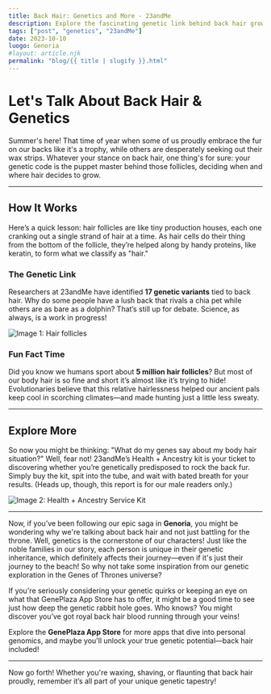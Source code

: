 ```yaml
---
title: Back Hair: Genetics and More - 23andMe
description: Explore the fascinating genetic link behind back hair growth and how it relates to our ancestors. Are you destined for a back full of hair?
tags: ["post", "genetics", "23andMe"]
date: 2023-10-10
luogo: Genoria
#layout: article.njk
permalink: "blog/{{ title | slugify }}.html"
---
```


# Let's Talk About Back Hair & Genetics

Summer's here! That time of year when some of us proudly embrace the fur on our backs like it's a trophy, while others are desperately seeking out their wax strips. Whatever your stance on back hair, one thing's for sure: your genetic code is the puppet master behind those follicles, deciding when and where hair decides to grow. 

---

## How It Works

Here’s a quick lesson: hair follicles are like tiny production houses, each one cranking out a single strand of hair at a time. As hair cells do their thing from the bottom of the follicle, they’re helped along by handy proteins, like keratin, to form what we classify as "hair."

### The Genetic Link

Researchers at 23andMe have identified **17 genetic variants** tied to back hair. Why do some people have a lush back that rivals a chia pet while others are as bare as a dolphin? That’s still up for debate. Science, as always, is a work in progress!

![Image 1: Hair follicles](https://pub-prd-seohub-us-west-2.s3.us-west-2.amazonaws.com/wp-content/uploads/sites/2/2021/07/content_image.1d4b6c02278c.png)

### Fun Fact Time

Did you know we humans sport about **5 million hair follicles**? But most of our body hair is so fine and short it’s almost like it’s trying to hide! Evolutionaries believe that this relative hairlessness helped our ancient pals keep cool in scorching climates—and made hunting just a little less sweaty.

---

## Explore More

So now you might be thinking: "What do my genes say about my body hair situation?" Well, fear not! 23andMe’s Health + Ancestry kit is your ticket to discovering whether you’re genetically predisposed to rock the back fur. Simply buy the kit, spit into the tube, and wait with bated breath for your results. (Heads up, though, this report is for our male readers only.)

![Image 2: Health + Ancestry Service Kit](https://pub-prd-seohub-us-west-2.s3.us-west-2.amazonaws.com/wp-content/uploads/sites/2/2022/03/HA-Kit-Image-1.png)

---

Now, if you’ve been following our epic saga in **Genoria**, you might be wondering why we're talking about back hair and not just battling for the throne. Well, genetics is the cornerstone of our characters! Just like the noble families in our story, each person is unique in their genetic inheritance, which definitely affects their journey—even if it's just their journey to the beach! So why not take some inspiration from our genetic exploration in the Genes of Thrones universe?

If you're seriously considering your genetic quirks or keeping an eye on what that GenePlaza App Store has to offer, it might be a good time to see just how deep the genetic rabbit hole goes. Who knows? You might discover you’ve got royal back hair blood running through your veins! 

Explore the **GenePlaza App Store** for more apps that dive into personal genomics, and maybe you'll unlock your true genetic potential—back hair included!

--- 

Now go forth! Whether you're waxing, shaving, or flaunting that back hair proudly, remember it’s all part of your unique genetic tapestry!